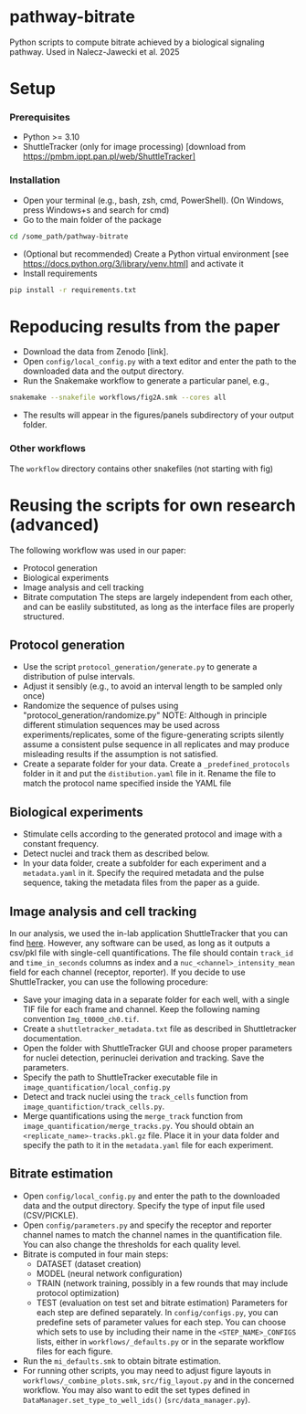 # pathway-bitrate
Python scripts to compute bitrate achieved by a biological signaling pathway. Used in Nalecz-Jawecki et al. 2025

# Setup
### Prerequisites 
* Python >= 3.10
* ShuttleTracker (only for image processing) [download from https://pmbm.ippt.pan.pl/web/ShuttleTracker]

### Installation
* Open your terminal (e.g., bash, zsh, cmd, PowerShell). (On Windows, press Windows+s and search for cmd)
* Go to the main folder of the package
```bash
cd /some_path/pathway-bitrate
```
* (Optional but recommended) Create a Python virtual environment [see https://docs.python.org/3/library/venv.html] and activate it
* Install requirements
```bash
pip install -r requirements.txt
```

# Repoducing results from the paper
* Download the data from Zenodo [link].
* Open `config/local_config.py` with a text editor and enter the path to the downloaded data and the output directory.
* Run the Snakemake workflow to generate a particular panel, e.g.,
```bash
snakemake --snakefile workflows/fig2A.smk --cores all
```
* The results will appear in the figures/panels subdirectory of your output folder.

### Other workflows
The `workflow` directory contains other snakefiles (not starting with fig)

# Reusing the scripts for own research (advanced)
The following workflow was used in our paper:
* Protocol generation
* Biological experiments
* Image analysis and cell tracking
* Bitrate computation
The steps are largely independent from each other, and can be easlily substituted, as long as the interface files are properly structured.

## Protocol generation
* Use the script `protocol_generation/generate.py` to generate a distribution of pulse intervals. 
* Adjust it sensibly (e.g., to avoid an interval length to be sampled only once)
* Randomize the sequence of pulses using "protocol_generation/randomize.py"
NOTE: Although in principle different stimulation sequences may be used across experiments/replicates, 
some of the figure-generating scripts silently assume a consistent pulse sequence in all replicates
and may produce misleading results if the assumption is not satisfied.
* Create a separate folder for your data. Create a `_predefined_protocols` folder in it and put the `distibution.yaml` file in it. Rename the file to match the protocol name specified inside the YAML file

## Biological experiments
* Stimulate cells according to the generated protocol and image with a constant frequency.
* Detect nuclei and track them as described below.
* In your data folder, create a subfolder for each experiment and a `metadata.yaml` in it. Specify the required metadata and the pulse sequence, taking the metadata files from the paper as a guide.

## Image analysis and cell tracking
In our analysis, we used the in-lab application ShuttleTracker that you can find [here](https://pmbm.ippt.pan.pl/web/ShuttleTracker). 
However, any software can be used, as long as it outputs a csv/pkl file with single-cell quantifications. The file should contain `track_id` and `time_in_seconds` columns as index and a `nuc_<channel>_intensity_mean` field for each channel (receptor, reporter).
If you decide to use ShuttleTracker, you can use the following procedure:
* Save your imaging data in a separate folder for each well, with a single TIF file for each frame and channel. Keep the following naming convention `Img_t0000_ch0.tif`.
* Create a `shuttletracker_metadata.txt` file as described in Shuttletracker documentation.
* Open the folder with ShuttleTracker GUI and choose proper parameters for nuclei detection, perinuclei derivation and tracking. Save the parameters.
* Specify the path to ShuttleTracker executable file in `image_quantification/local_config.py` 
* Detect and track nuclei using the `track_cells` function from `image_quantifiction/track_cells.py`.
* Merge quantifications using the `merge_track` function from `image_quantification/merge_tracks.py`. You should obtain an `<replicate_name>-tracks.pkl.gz` file. Place it in your data folder and specify the path to it in the `metadata.yaml` file for each experiment.

## Bitrate estimation
* Open `config/local_config.py` and enter the path to the downloaded data and the output directory. Specify the type of input file used (CSV/PICKLE).
* Open `config/parameters.py` and specify the receptor and reporter channel names to match the channel names in the quantification file. You can also change the thresholds for each quality level.
* Bitrate is computed in four main steps: 
  * DATASET (dataset creation)
  * MODEL (neural network configuration)
  * TRAIN (network training, possibly in a few rounds that may include protocol optimization)
  * TEST (evaluation on test set and bitrate estimation)
  Parameters for each step are defined separately. In `config/configs.py`, you can predefine sets of parameter values for each step. You can choose which sets to use by including their name in the `<STEP_NAME>_CONFIGS` lists, either in `workflows/_defaults.py` or in the separate workflow files for each figure.
* Run the `mi_defaults.smk` to obtain bitrate estimation.
* For running other scripts, you may need to adjust figure layouts in `workflows/_combine_plots.smk`, `src/fig_layout.py` and in the concerned workflow. You may also want to edit the set types defined in `DataManager.set_type_to_well_ids()` (`src/data_manager.py`).

